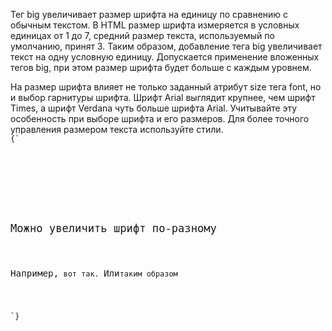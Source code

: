 <p>
	Тег <LE>big</LE> увеличивает размер шрифта на единицу по сравнению с обычным текстом. В HTML размер шрифта измеряется в условных единицах от 1 до 7, средний размер текста, используемый по умолчанию, принят 3. Таким образом, добавление тега <LE>big</LE> увеличивает текст на одну условную единицу. Допускается применение вложенных тегов <LE>big</LE>, при этом размер шрифта будет больше с каждым уровнем.
</p>

<p>
	На размер шрифта влияет не только заданный атрибут <LA>size</LA> тега <LE>font</LE>, но и выбор гарнитуры шрифта. Шрифт Arial выглядит крупнее, чем шрифт Times, а шрифт Verdana чуть больше шрифта Arial. Учитывайте эту особенность при выборе шрифта и его размеров. Для более точного управления размером текста используйте стили.

<ExampleBox>

<Code>
{`
<!DOCTYPE HTML PUBLIC "-//W3C//DTD HTML 4.01//EN" 
  "http://www.w3.org/TR/html4/strict.dtd">
<html>
	 <head>
 	 <meta http-equiv="Content-Type" content="text/html; charset=utf-8">
 			 <title>Тег BIG</title>
 	</head>
 	<body>
 			<p><big><big>Можно увеличить шрифт по-разному</big></big></p>
			<p><big>Например,</big> вот так. <big>Или</big>таким образом</p>
 	</body>
</html>
`}
</Code>

</ExampleBox>




